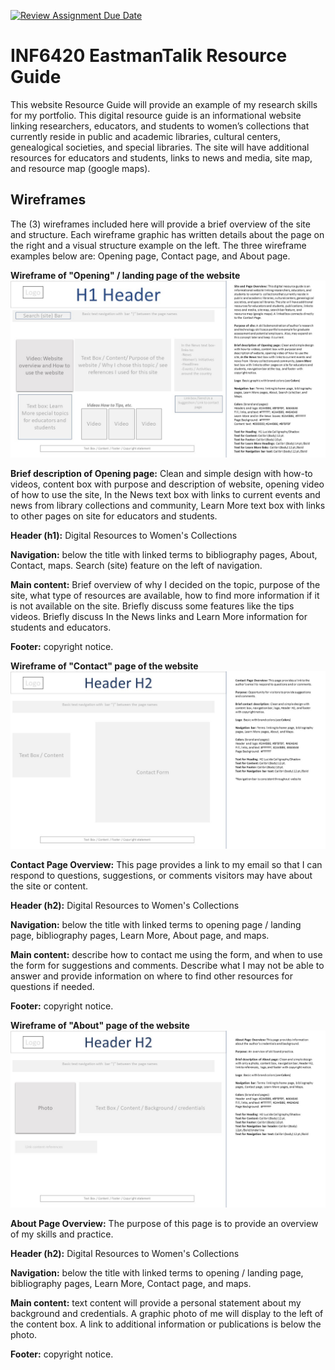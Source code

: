 [![Review Assignment Due Date](https://classroom.github.com/assets/deadline-readme-button-24ddc0f5d75046c5622901739e7c5dd533143b0c8e959d652212380cedb1ea36.svg)](https://classroom.github.com/a/cSGmFTKd)
# INF6420 EastmanTalik Resource Guide 
This website Resource Guide will provide an example of my research skills for my portfolio. This digital resource guide is an informational website linking researchers, educators, and students to women’s collections that currently reside in public and academic libraries, cultural centers, genealogical societies, and special libraries. The site will have additional resources for educators and students, links to news and media, site map, and resource map (google maps). 

## Wireframes

The (3) wireframes included here will provide a brief overview of the site and structure. Each wireframe graphic has written details about the page on the right and a visual structure example on the left. The three wireframe examples below are: Opening page, Contact page, and About page. 

<b>Wireframe of "Opening" / landing page of the website</b> ![Wireframe of Opening page / Landing page of the website, with written details about the structure on the right and layout of the page structure on the left.](wireframes/WomensResoucesOpeningPage.jpg)



<b>Brief description of Opening page:</b> Clean and simple design with how-to videos, content box with purpose and description of website, opening video of how to use the site, In the News text box with links to current events and news from library collections and community, Learn More text box with links to other pages on site for educators and students. 

<b> Header (h1):</b> Digital Resources to Women's Collections 

<b>Navigation:</b> below the title with linked terms to bibliography pages, About, Contact, maps. Search (site) feature on the left of navigation.

<b>Main content:</b> Brief overview of why I decided on the topic, purpose of the site, what type of resources are available, how to find more information if it is not available on the site. Briefly discuss some features like the tips videos. Briefly discuss In the News links and Learn More information for students and educators. 

<b>Footer:</b> copyright notice.



<b>Wireframe of "Contact" page of the website</b> ![Wireframe of Contact page of the website, with written details about the structure on the right and layout of the page structure on the left.](wireframes/WomensResoucesContactPage.jpg)

<b> Contact Page Overview:</b> This page provides a link to my email so that I can respond to questions, suggestions, or comments visitors may have about the site or content. 

<b>Header (h2):</b> Digital Resources to Women's Collections

<b>Navigation:</b> below the title with linked terms to opening page / landing page, bibliography pages, Learn More, About page, and maps. 

<b>Main content:</b> describe how to contact me using the form, and when to use the form for suggestions and comments. Describe what I may not be able to answer and provide information on where to find other resources for questions if needed. 

<b>Footer:</B> copyright notice.



<b>Wireframe of "About" page of the website</b> ![Wireframe of About page of the website, with written details about the structure on the right and layout of the page structure on the left.](wireframes/WomensResourceAboutPage.jpg)

<b> About Page Overview:</b> The purpose of this page is to provide an overview of my skills and practice.

<b>Header (h2):</b> Digital Resources to Women's Collections

<b>Navigation:</b> below the title with linked terms to opening / landing page, bibliography pages, Learn More, Contact page, and maps. 

<b>Main content:</b> text content will provide a personal statement about my background and credentials. A graphic photo of me will display to the left of the content box. A link to additional information or publications is below the photo.

<b>Footer:</b> copyright notice.




